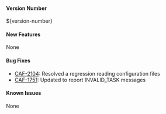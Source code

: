 #### Version Number
${version-number}

#### New Features
None

#### Bug Fixes
- [CAF-2104](https://jira.autonomy.com/browse/CAF-2104): Resolved a regression reading configuration files
- [CAF-1751](https://jira.autonomy.com/browse/CAF-1751): Updated to report INVALID_TASK messages

#### Known Issues
None
